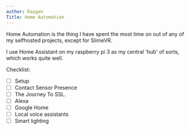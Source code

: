```yaml
---
author: Raygen
Title: Home Automation
---
```


Home Automation is the thing I have spent the most time on out of any of my selfhosted projects, except for SlimeVR.

I use Home Assistant on my raspberry pi 3 as my central 'hub' of sorts, which works quite well.

Checklist:
   - [ ] Setup
   - [ ] Contact Sensor Presence
   - [ ] The Journey To SSL.
   - [ ] Alexa
   - [ ] Google Home
   - [ ] Local voice assistants
   - [ ] Smart lighting